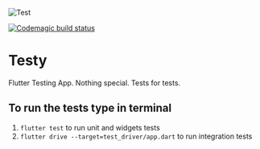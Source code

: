 ![Test](https://github.com/pax1t/testy/workflows/Test/badge.svg)

[![Codemagic build status](https://api.codemagic.io/apps/5ef49a56fd7e731acd805ec2/5ef49a56fd7e731acd805ec1/status_badge.svg)](https://codemagic.io/apps/5ef49a56fd7e731acd805ec2/5ef49a56fd7e731acd805ec1/latest_build)

# Testy

Flutter Testing App.
Nothing special. Tests for tests.

## To run the tests type in terminal

1. `flutter test` to run unit and widgets tests
2. `flutter drive --target=test_driver/app.dart` to run integration tests

